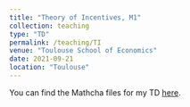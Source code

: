 ```yaml
---
title: "Theory of Incentives, M1"
collection: teaching
type: "TD"
permalink: /teaching/TI
venue: "Toulouse School of Economics"
date: 2021-09-21
location: "Toulouse"
---
```


You can find the Mathcha files for my TD [here](https://www.mathcha.io/editor/4W95sNVtLpHpB4YxLF0BNyBYsGmy21zuydQQ19).
